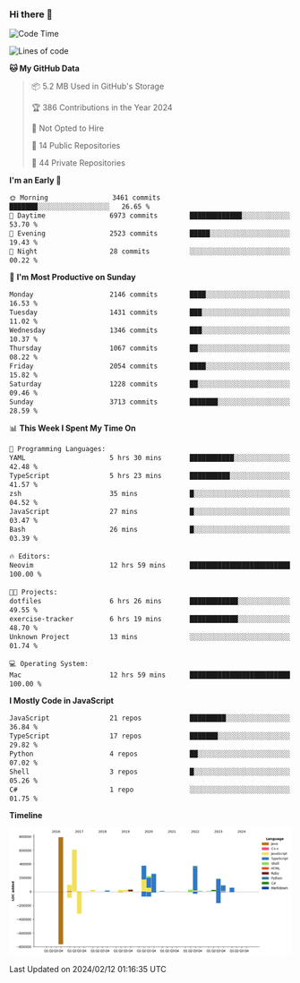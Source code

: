 ### Hi there 👋

<!--
**Clumsy-Coder/Clumsy-Coder** is a ✨ _special_ ✨ repository because its `README.md` (this file) appears on your GitHub profile.

Here are some ideas to get you started:

- 🔭 I’m currently working on ...
- 🌱 I’m currently learning ...
- 👯 I’m looking to collaborate on ...
- 🤔 I’m looking for help with ...
- 💬 Ask me about ...
- 📫 How to reach me: ...
- 😄 Pronouns: ...
- ⚡ Fun fact: ...
-->

<!-- anmol098/waka-readme-stats -->
<!--START_SECTION:waka-->
![Code Time](http://img.shields.io/badge/Code%20Time-693%20hrs%2059%20mins-blue)

![Lines of code](https://img.shields.io/badge/From%20Hello%20World%20I%27ve%20Written-3.2%20million%20lines%20of%20code-blue)

**🐱 My GitHub Data** 

> 📦 5.2 MB Used in GitHub's Storage 
 > 
> 🏆 386 Contributions in the Year 2024
 > 
> 🚫 Not Opted to Hire
 > 
> 📜 14 Public Repositories 
 > 
> 🔑 44 Private Repositories 
 > 
**I'm an Early 🐤** 

```text
🌞 Morning                3461 commits        ███████░░░░░░░░░░░░░░░░░░   26.65 % 
🌆 Daytime                6973 commits        █████████████░░░░░░░░░░░░   53.70 % 
🌃 Evening                2523 commits        █████░░░░░░░░░░░░░░░░░░░░   19.43 % 
🌙 Night                  28 commits          ░░░░░░░░░░░░░░░░░░░░░░░░░   00.22 % 
```
📅 **I'm Most Productive on Sunday** 

```text
Monday                   2146 commits        ████░░░░░░░░░░░░░░░░░░░░░   16.53 % 
Tuesday                  1431 commits        ███░░░░░░░░░░░░░░░░░░░░░░   11.02 % 
Wednesday                1346 commits        ███░░░░░░░░░░░░░░░░░░░░░░   10.37 % 
Thursday                 1067 commits        ██░░░░░░░░░░░░░░░░░░░░░░░   08.22 % 
Friday                   2054 commits        ████░░░░░░░░░░░░░░░░░░░░░   15.82 % 
Saturday                 1228 commits        ██░░░░░░░░░░░░░░░░░░░░░░░   09.46 % 
Sunday                   3713 commits        ███████░░░░░░░░░░░░░░░░░░   28.59 % 
```


📊 **This Week I Spent My Time On** 

```text
💬 Programming Languages: 
YAML                     5 hrs 30 mins       ███████████░░░░░░░░░░░░░░   42.48 % 
TypeScript               5 hrs 23 mins       ██████████░░░░░░░░░░░░░░░   41.57 % 
zsh                      35 mins             █░░░░░░░░░░░░░░░░░░░░░░░░   04.52 % 
JavaScript               27 mins             █░░░░░░░░░░░░░░░░░░░░░░░░   03.47 % 
Bash                     26 mins             █░░░░░░░░░░░░░░░░░░░░░░░░   03.39 % 

🔥 Editors: 
Neovim                   12 hrs 59 mins      █████████████████████████   100.00 % 

🐱‍💻 Projects: 
dotfiles                 6 hrs 26 mins       ████████████░░░░░░░░░░░░░   49.55 % 
exercise-tracker         6 hrs 19 mins       ████████████░░░░░░░░░░░░░   48.70 % 
Unknown Project          13 mins             ░░░░░░░░░░░░░░░░░░░░░░░░░   01.74 % 

💻 Operating System: 
Mac                      12 hrs 59 mins      █████████████████████████   100.00 % 
```

**I Mostly Code in JavaScript** 

```text
JavaScript               21 repos            █████████░░░░░░░░░░░░░░░░   36.84 % 
TypeScript               17 repos            ███████░░░░░░░░░░░░░░░░░░   29.82 % 
Python                   4 repos             ██░░░░░░░░░░░░░░░░░░░░░░░   07.02 % 
Shell                    3 repos             █░░░░░░░░░░░░░░░░░░░░░░░░   05.26 % 
C#                       1 repo              ░░░░░░░░░░░░░░░░░░░░░░░░░   01.75 % 
```



**Timeline**

![Lines of Code chart](https://raw.githubusercontent.com/Clumsy-Coder/Clumsy-Coder/main/assets/bar_graph.png)


 Last Updated on 2024/02/12 01:16:35 UTC
<!--END_SECTION:waka-->
